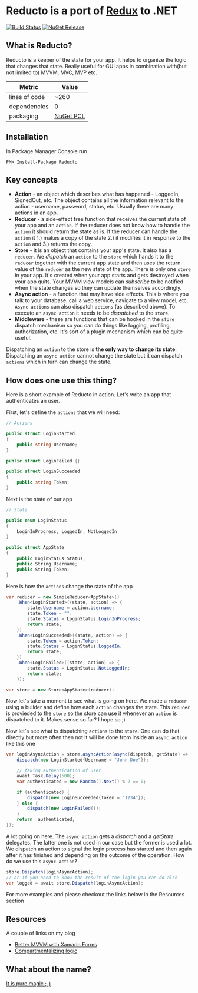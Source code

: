 # Reducto is a port of [Redux](http://rackt.github.io/redux/) to .NET

[![Build Status](https://img.shields.io/travis/pshomov/reducto.svg?style=flat-square)](https://travis-ci.org/pshomov/reducto)
[![NuGet Release](https://img.shields.io/nuget/v/Reducto.svg?style=flat-square)](https://www.nuget.org/packages/Reducto/)

## What is Reducto?

Reducto is a keeper of the state for your app. It helps to organize the logic that changes that state. Really useful for GUI apps in combination with(but not limited to) MVVM, MVC, MVP etc. 

|Metric|Value|
|-------|-----|
|lines of code| ~260|
|dependencies| 0 |
|packaging | [NuGet PCL](https://www.nuget.org/packages/Reducto/) |

## Installation

In Package Manager Console run

```
PM> Install-Package Reducto
```

## Key concepts

 - **Action** - an object which describes what has happened - LoggedIn, SignedOut, etc. The object contains all the information relevant to the action - username, password, status, etc. Usually there are many actions in an app. 
 - **Reducer** - a side-effect free function that receives the current state of your app and an `action`. If the reducer does not know how to handle the `action` it should return the state as is. If the reducer can handle the `action` it 1.) makes a copy of the state 2.) it modifies it in response to the `action` and 3.) returns the copy.
 - **Store** - it is an object that contains your app's state. It also has a `reducer`. We _dispatch_ an `action` to the `store` which hands it to the `reducer` together with the current app state and then uses the return value of the `reducer` as the new state of the app. There is only one `store` in your app. It's created when your app starts and gets destroyed when your app quits. Your MVVM view models can _subscribe_ to be notified when the state changes so they can update themselves accordingly. 
 - **Async action** - a function that may have side effects. This is where you talk to your database, call a web service, navigate to a view model, etc. `Async actions` can also dispatch `actions` (as described above). To execute an `async action` it needs to be _dispatched_ to the `store`.
 - **Middleware** - these are functions that can be hooked in the `store` dispatch mechanism so you can do things like logging, profiling, authorization, etc. It's sort of a plugin mechanism which can be quite useful.

Dispatching an `action` to the store is **the only way to change its state**.<br>
Dispatching an `async action` cannot change the state but it can dispatch `actions` which in turn can change the state.

## How does one use this thing?

Here is a short example of Reducto in action. Let's write an app that authenticates an user. 

First, let's define the `actions` that we will need:

```c#
// Actions

public struct LoginStarted 
{ 
    public string Username; 
}

public struct LoginFailed {}

public struct LoginSucceeded 
{
    public string Token;
}
```
Next is the state of our app 

```c#
// State

public enum LoginStatus 
{
    LoginInProgress, LoggedIn, NotLoggedIn
}

public struct AppState
{
    public LoginStatus Status;
    public String Username;
    public String Token;
}
```

Here is how the `actions` change the state of the app

```c#
var reducer = new SimpleReducer<AppState>()
    .When<LoginStarted>((state, action) => {
        state.Username = action.Username;
        state.Token = "";
        state.Status = LoginStatus.LoginInProgress;
        return state;
    })
    .When<LoginSucceeded>((state, action) => {
        state.Token = action.Token;
        state.Status = LoginStatus.LoggedIn;
        return state;
    })
    .When<LoginFailed>((state, action) => {
        state.Status = LoginStatus.NotLoggedIn;
        return state;
    });

var store = new Store<AppState>(reducer);
```
Now let's take a moment to see what is going on here. We made a `reducer` using a builder and define how each `action` changes the state. This `reducer` is provieded to the `store` so the store can use it whenever an `action` is dispatched to it. Makes sense so far? I hope so ;)

Now let's see what is dispatching `actions` to the `store`. One can do that directly but more often then not it will be done from inside an `async action` like this one
```c#
var loginAsyncAction = store.asyncAction(async(dispatch, getState) => {
    dispatch(new LoginStarted{Username = "John Doe"});

    // faking authentication of user
    await Task.Delay(500);
    var authenticated = new Random().Next() % 2 == 0;

    if (authenticated) {
        dispatch(new LoginSucceeded{Token = "1234"});
    } else {
        dispatch(new LoginFailed());
    }
    return  authenticated;
});
```
A lot going on here. The `async action` gets a _dispatch_ and a _getState_ delegates. The latter one is not used in our case but the former is used a lot. We dispatch an action to signal the login process has started and then again after it has finished and depending on the outcome of the operation. How do we use this `async action`?
```c#
store.Dispatch(loginAsyncAction);
// or if you need to know the result of the login you can do also
var logged = await store.Dispatch(loginAsyncAction);
```

For more examples and please checkout the links below in the Resources section

## Resources

A couple of links on my blog
 
 - [Better MVVM with Xamarin Forms](http://pshomov.github.io/better-mvvm-with-xamarin-forms/)
 - [Compartmentalizing logic](http://pshomov.github.io/compartmentalizing-logic/)

## What about the name?

[It is pure magic ;-)](https://en.wikibooks.org/wiki/Muggles%27_Guide_to_Harry_Potter/Magic/Reducto#Overview)